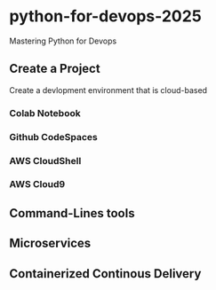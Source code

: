 # python-for-devops-2025
Mastering Python for Devops

## Create a Project
Create a devlopment environment that is cloud-based
### Colab Notebook
### Github CodeSpaces
### AWS CloudShell
### AWS Cloud9


## Command-Lines tools

## Microservices

## Containerized Continous Delivery
